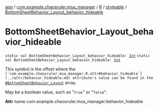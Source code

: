 [app](../../../index.md) / [com.example.chaosruler.msa_manager](../../index.md) / [R](../index.md) / [styleable](index.md) / [BottomSheetBehavior_Layout_behavior_hideable](.)

# BottomSheetBehavior_Layout_behavior_hideable

`static val BottomSheetBehavior_Layout_behavior_hideable: `[`Int`](https://kotlinlang.org/api/latest/jvm/stdlib/kotlin/-int/index.html)
`static val BottomSheetBehavior_Layout_behavior_hideable: `[`Int`](https://kotlinlang.org/api/latest/jvm/stdlib/kotlin/-int/index.html)

This symbol is the offset where the ``[`com.example.chaosruler.msa_manager.R.attr#behavior_hideable`](../attr/behavior_hideable.md) attribute's value can be found in the ``[`#BottomSheetBehavior_Layout`](-bottom-sheet-behavior_-layout.md) array.

May be a boolean value, such as "`true`" or "`false`".

**Attr**
name com.example.chaosruler.msa_manager:behavior_hideable


